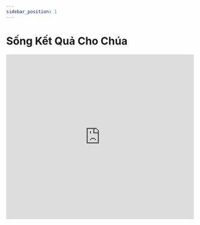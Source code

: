 ```yaml
---
sidebar_position: 1
---
```


# Sống Kết Quả Cho Chúa


<iframe width="100%" height="444" src="https://www.youtube.com/embed/8Ce7eqfBCIg?si=ixMUxkQBvLSaFptw" title="YouTube video player" frameborder="0" allow="accelerometer; autoplay; clipboard-write; encrypted-media; gyroscope; picture-in-picture; web-share" allowfullscreen></iframe>

